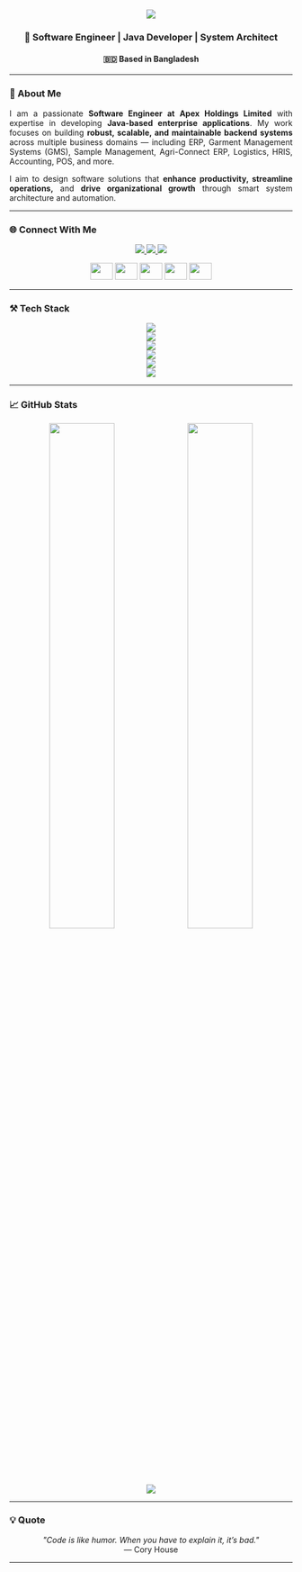 <h1 align="center">
  <img src="https://readme-typing-svg.herokuapp.com?font=Righteous&size=35&center=true&vCenter=true&width=600&height=70&duration=4000&lines=Hi+There!+👋;+I'm+Rafiul+Hasan+Tonmoy!;" />
</h1>

<h3 align="center">🚀 Software Engineer | Java Developer | System Architect</h3>
<h4 align="center">🇧🇩 Based in Bangladesh</h4>

---

### 🧠 About Me
<div align="justify">
  <p>
    I am a passionate <b>Software Engineer at Apex Holdings Limited</b> with expertise in developing <b>Java-based enterprise applications</b>.  
    My work focuses on building <b>robust, scalable, and maintainable backend systems</b> across multiple business domains — including ERP, Garment Management Systems (GMS), Sample Management, Agri-Connect ERP, Logistics, HRIS, Accounting, POS, and more.
  </p>
  <p>
    I aim to design software solutions that <b>enhance productivity, streamline operations,</b> and <b>drive organizational growth</b> through smart system architecture and automation.
  </p>
</div>

---

### 🌐 Connect With Me
<p align="center">
  <a href="mailto:rhtonmoyhd@gmail.com">
    <img src="https://img.shields.io/badge/Gmail-333333?style=for-the-badge&logo=gmail&logoColor=red" />
  </a>
  <a href="https://linkedin.com/in/rh-tonmoy" target="_blank">
    <img src="https://img.shields.io/badge/LinkedIn-0077B5?style=for-the-badge&logo=linkedin&logoColor=white" />
  </a>
  <a href="https://rhtonmoy.netlify.app" target="_blank">
    <img src="https://img.shields.io/badge/Portfolio-FF5722?style=for-the-badge&logo=todoist&logoColor=white" />
  </a>
</p>

<p align="center">
  <a href="https://www.leetcode.com/rhtonmoy" target="_blank"><img src="https://raw.githubusercontent.com/rahuldkjain/github-profile-readme-generator/master/src/images/icons/Social/leet-code.svg" height="30" width="40" /></a>
  <a href="https://twitter.com/rhtonmoyhd" target="_blank"><img src="https://raw.githubusercontent.com/rahuldkjain/github-profile-readme-generator/master/src/images/icons/Social/twitter.svg" height="30" width="40" /></a>
  <a href="https://fb.com/rh.tonmoy007" target="_blank"><img src="https://raw.githubusercontent.com/rahuldkjain/github-profile-readme-generator/master/src/images/icons/Social/facebook.svg" height="30" width="40" /></a>
  <a href="https://www.hackerrank.com/rhtonmoy" target="_blank"><img src="https://raw.githubusercontent.com/rahuldkjain/github-profile-readme-generator/master/src/images/icons/Social/hackerrank.svg" height="30" width="40" /></a>
  <a href="https://auth.geeksforgeeks.org/user/rhtonmoy" target="_blank"><img src="https://raw.githubusercontent.com/rahuldkjain/github-profile-readme-generator/master/src/images/icons/Social/geeks-for-geeks.svg" height="30" width="40" /></a>
</p>

---

### ⚒️ Tech Stack

<div align="center">
  <img src="https://skillicons.dev/icons?i=java,spring,hibernate,maven,php" /><br/>
  <img src="https://skillicons.dev/icons?i=react,vite,nextjs,js,jquery,html,css,bootstrap" /><br/>
  <img src="https://skillicons.dev/icons?i=mysql,postgres" /><br/>
  <img src="https://skillicons.dev/icons?i=postman,powershell" /><br/>
  <img src="https://skillicons.dev/icons?i=github,docker,kubernetes" /><br/>
  <img src="https://skillicons.dev/icons?i=vscode,idea,eclipse" />
</div>

---

### 📈 GitHub Stats
<p align="center">
  <img width="48%" src="https://github-readme-stats.vercel.app/api?username=rhtonmoy&show_icons=true&theme=tokyonight" />
  <img width="48%" src="https://github-readme-streak-stats.herokuapp.com/?user=rhtonmoy&theme=tokyonight" />
</p>

<p align="center">
  <img src="https://github-readme-activity-graph.vercel.app/graph?username=rhtonmoy&theme=react-dark&bg_color=20232a&hide_border=true" />
</p>

---

### 💡 Quote
<p align="center">
  <i>"Code is like humor. When you have to explain it, it’s bad."</i><br/>
  — Cory House
</p>

---
